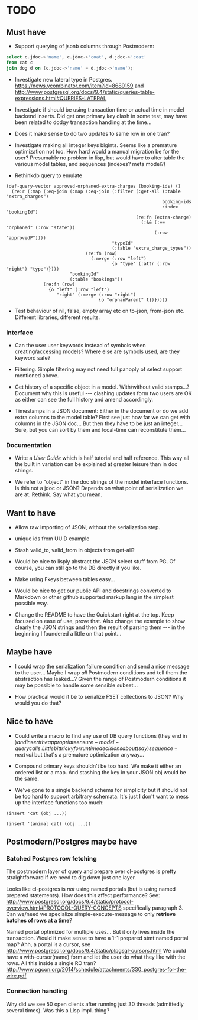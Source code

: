 TODO
====

## Must have

* Support querying of jsonb columns through Postmodern:

```sql
select c.jdoc->'name', c.jdoc->'coat', d.jdoc->'coat'
from cat c
join dog d on (c.jdoc->'name' = d.jdoc->'name');
```
* Investigate new lateral type in Postgres.
  https://news.ycombinator.com/item?id=8689159 and
  http://www.postgresql.org/docs/9.4/static/queries-table-expressions.html#QUERIES-LATERAL

* Investigate if should be using transaction time or actual time in
  model backend inserts.  Did get one primary key clash in some test,
  may have been related to dodgy transaction handling at the time...

* Does it make sense to do two updates to same row in one tran?

* Investigate making all integer keys bigints.  Seems like a premature
  optimization not too.  How hard would a manual migration be for the
  user?  Presumably no problem in lisp, but would have to alter table
  the various model tables, and sequences (indexes?  meta model?)

* Rethinkdb query to emulate

```common-lisp
(def-query-vector approved-orphaned-extra-charges (booking-ids) ()
  (re:r (:map (:eq-join (:map (:eq-join (:filter (:get-all (:table "extra_charges")
                                                           booking-ids
                                                           :index "bookingId")
                                                 (re:fn (extra-charge)
                                                   (:&& (:== "orphaned" (:row "state"))
                                                        (:row "approvedP"))))
                                        "typeId"
                                        (:table "extra_charge_types"))
                              (re:fn (row)
                                (:merge (:row "left")
                                        {o "type" (:attr (:row "right") "type")})))
                        "bookingId"
                        (:table "bookings"))
              (re:fn (row)
                {o "left" (:row "left")
                   "right" (:merge (:row "right")
                                   {o "orphanParent" t})}))))
```

* Test behaviour of nil, false, empty array etc on to-json, from-json
  etc.  Different libraries, different results.

### Interface

* Can the user user keywords instead of symbols when creating/accessing
  models?  Where else are symbols used, are they keyword safe?

* Filtering.  Simple filtering may not need full panoply of select
  support mentioned above.

* Get history of a specific object in a model.  With/without valid
  stamps...?  Document why this is useful --- clashing updates form two
  users are OK as either can see the full history and amend
  accordingly.

* Timestamps in a JSON document: Either in the document or do we add
  extra columns to the model table?  First see just how far we can get
  with columns in the JSON doc...  But then they have to be just an
  integer...  Sure, but you can sort by them and local-time can
  reconstitute them...

### Documentation

* Write a *User Guide* which is half tutorial and half reference.
  This way all the built in variation can be explained at greater
  leisure than in doc strings.

* We refer to "object" in the doc strings of the model interface
  functions.  Is this not a jdoc or JSON?  Depends on what point of
  serialization we are at.  Rethink.  Say what you mean.

## Want to have

* Allow raw importing of JSON, without the serialization step.

* unique ids from UUID example

* Stash valid_to, valid_from in objects from get-all?

* Would be nice to lisply abstract the JSON select stuff from PG.  Of
  course, you can still go to the DB directly if you like.
* Make using Fkeys between tables easy...

* Would be nice to get our public API and docstrings converted to
  Markdown or other github supported markup lang in the simplest
  possible way.

* Change the README to have the Quickstart right at the top.  Keep
  focused on ease of use, prove that.  Also change the example to show
  clearly the JSON strings and then the result of parsing them --- in
  the beginning I foundered a little on that point...

## Maybe have

* I could wrap the serialization failure condition and send a nice
  message to the user...  Maybe I wrap *all* Postmodern conditions and
  tell them the abstraction has leaked...?  Given the range of Postmodern
  conditions it may be possible to handle some sensible subset...

* How practical would it be to serialize FSET collections to JSON?
  Why would you do that?

## Nice to have

* Could write a macro to find any use of DB query functions (they end
  in $) and insert the appropriate ensure-model-query calls.  Little
  bit tricky for run time decisions about (say) sequence-nextval$ but
  that's a premature optimization anyway...

* Compound primary keys shouldn't be too hard. We make it either an
  ordered list or a map.  And stashing the key in your JSON obj would
  be the same.

* We've gone to a single backend schema for simplicity but it should not
  be too hard to support arbitrary schemata.  It's just I don't want to
  mess up the interface functions too much:

```
(insert 'cat (obj ...))

(insert '(animal cat) (obj ...))
```

## Postmodern/Postgres maybe have

###  Batched Postgres row fetching

The postmodern layer of query and prepare over cl-postgres is pretty
straightforward if we need to dig down just one layer.

Looks like cl-postgres is *not* using named portals (but is using
named prepared statements).  How does this affect performance?  See:
http://www.postgresql.org/docs/9.4/static/protocol-overview.html#PROTOCOL-QUERY-CONCEPTS
specifically paragraph 3.  Can we/need we specialize
simple-execute-message to only **retrieve batches of rows at a time**?

Named portal optimized for multiple uses...  But it only lives inside the
transaction.  Would it make sense to have a 1-1 prepared stmt:named portal
map?  Ahh, a portal is a cursor, see
http://www.postgresql.org/docs/9.4/static/plpgsql-cursors.html
We could have a with-cursor(name) form and let the user
do what they like with the rows.  All this inside a single RO
tran?  http://www.pgcon.org/2014/schedule/attachments/330_postgres-for-the-wire.pdf

### Connection handling

Why did we see 50 open clients after running just 30 threads
(admittedly several times).  Was this a Lisp impl. thing?
